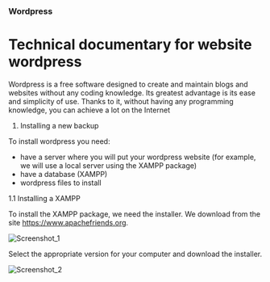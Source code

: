 ### Wordpress
# Technical documentary for website wordpress

Wordpress is a free software designed to create and maintain blogs and websites without any coding knowledge. Its greatest advantage is its ease and simplicity of use. Thanks to it, without having any programming knowledge, you can achieve a lot on the Internet

1. Installing a new backup 

To install wordpress you need:
- have a server where you will put your wordpress website (for example, we will use a local server using the XAMPP package)
- have a database (XAMPP)
- wordpress files to install

1.1 Installing a XAMPP

To install the XAMPP package, we need the installer. We download from the site https://www.apachefriends.org.

![Screenshot_1](https://user-images.githubusercontent.com/105982073/169693388-fc322a61-02b3-423f-be37-6bebe9e470c7.png)

Select the appropriate version for your computer and download the installer.

![Screenshot_2](https://user-images.githubusercontent.com/105982073/169693715-0ce4d8ce-a50a-4520-b3bd-39fa426f8418.png)
